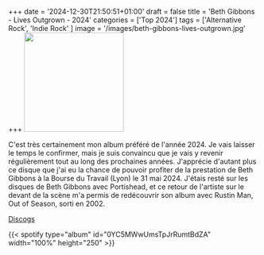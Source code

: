 +++
date = '2024-12-30T21:50:51+01:00'
draft = false
title = 'Beth Gibbons - Lives Outgrown - 2024'
categories = ['Top 2024']
tags = ['Alternative Rock', 'Indie Rock' ]
image = '/images/beth-gibbons-lives-outgrown.jpg'
+++
<img src="/images/beth-gibbons-lives-outgrown.jpg" width="200"/>

C'est très certainement mon album préféré de l'année 2024. Je vais laisser le temps le confirmer, mais je suis convaincu que je vais y revenir régulièrement tout au long des prochaines années. J'apprécie d'autant plus ce disque que j'ai eu la chance de pouvoir profiter de la prestation de Beth Gibbons à la Bourse du Travail (Lyon) le 31 mai 2024.
J'étais resté sur les disques de Beth Gibbons avec Portishead, et ce retour de l'artiste sur le devant de la scène m'a permis de redécouvrir son album avec Rustin Man, Out of Season, sorti en 2002.

[Discogs](https://www.discogs.com/fr/master/3487534-Beth-Gibbons-Lives-Outgrown)

{{< spotify type="album" id="0YC5MWwUmsTpJrRumtBdZA" width="100%" height="250" >}}
